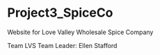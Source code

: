 # Project3_SpiceCo

Website for Love Valley Wholesale Spice Company

Team LVS
Team Leader: Ellen Stafford

